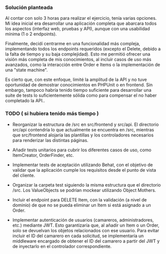 
### Solución planteada

Al contar con solo 3 horas para realizar el ejercicio, tenía varias opciones.
Mi idea inicial era desarrollar una aplicación completa que abarcara todos los aspectos (interfaz web, pruebas y API), aunque con una usabilidad mínima (1 o 2 endpoints).

Finalmente, decidí centrarme en una funcionalidad más compleja, implementando todos los endpoints requeridos (excepto el Delete, debido a la falta de tiempo y su baja complejidad). Esto me permitió ofrecer una visión más completa de mis conocimientos, al incluir casos de uso más avanzados, como la interacción entre Order e Items o la implementación de una "state machine".

Es cierto que, con este enfoque, limité la amplitud de la API y no tuve oportunidad de demostrar conocimientos en PHPUnit o en frontend. Sin embargo, tampoco habría tenido tiempo suficiente para desarrollar una suite de tests lo suficientemente sólida como para compensar el no haber completado la API..

### TODO ( si hubiera tenido más tiempo )
- Reorganizar la estructura de /src en src/frontend y src/api.
El directorio src/api contendría lo que actualmente se encuentra en /src, mientras que src/frontend alojaría las plantillas y los controladores necesarios para renderizar las distintas páginas.

- Añadir tests unitarios para cubrir los diferentes casos de uso, como ItemCreator, OrderFinder, etc.

- Implementar tests de aceptación utilizando Behat, con el objetivo de validar que la aplicación cumple los requisitos desde el punto de vista del cliente.

- Organizar la carpeta test siguiendo la misma estructura que el directorio /src. Los ValueObjects se podrían mockear utilizando Object Mothers.

- Incluir el endpoint para DELETE Item, con la validación (a nivel de dominio) de que no se pueda eliminar un Item si está asignado a un Order.

- Implementar autenticación de usuarios (camareros, administradores, etc.) mediante JWT. Esto garantizaría que, al añadir un Item o un Order, solo se devuelvan los objetos relacionados con ese usuario.
Para evitar incluir el ID del camarero en cada solicitud, se implementaría un middleware encargado de obtener el ID del camarero a partir del JWT y de inyectarlo en el controlador correspondiente.

